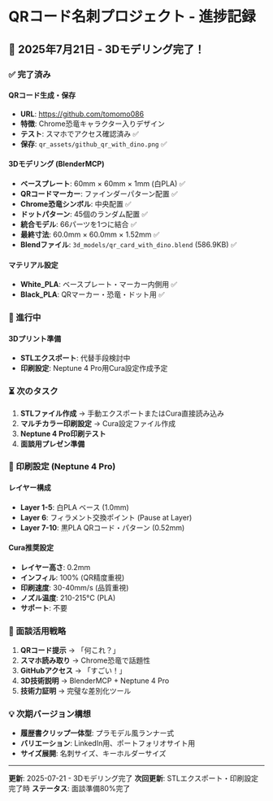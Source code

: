 # QRコード名刺プロジェクト - 進捗記録

## 📅 2025年7月21日 - 3Dモデリング完了！

### ✅ 完了済み
#### QRコード生成・保存
- **URL**: https://github.com/tomomo086
- **特徴**: Chrome恐竜キャラクター入りデザイン
- **テスト**: スマホでアクセス確認済み ✅
- **保存**: `qr_assets/github_qr_with_dino.png` ✅

#### 3Dモデリング (BlenderMCP)
- **ベースプレート**: 60mm × 60mm × 1mm (白PLA) ✅
- **QRコードマーカー**: ファインダーパターン配置 ✅
- **Chrome恐竜シンボル**: 中央配置 ✅
- **ドットパターン**: 45個のランダム配置 ✅
- **統合モデル**: 66パーツを1つに結合 ✅
- **最終寸法**: 60.0mm × 60.0mm × 1.52mm ✅
- **Blendファイル**: `3d_models/qr_card_with_dino.blend` (586.9KB) ✅

#### マテリアル設定
- **White_PLA**: ベースプレート・マーカー内側用 ✅
- **Black_PLA**: QRマーカー・恐竜・ドット用 ✅

### 🔄 進行中
#### 3Dプリント準備
- **STLエクスポート**: 代替手段検討中
- **印刷設定**: Neptune 4 Pro用Cura設定作成予定

### ⏳ 次のタスク
1. **STLファイル作成** → 手動エクスポートまたはCura直接読み込み
2. **マルチカラー印刷設定** → Cura設定ファイル作成
3. **Neptune 4 Pro印刷テスト**
4. **面談用プレゼン準備**

### 🎯 印刷設定 (Neptune 4 Pro)
#### レイヤー構成
- **Layer 1-5**: 白PLA ベース (1.0mm)
- **Layer 6**: フィラメント交換ポイント (Pause at Layer)
- **Layer 7-10**: 黒PLA QRコード・パターン (0.52mm)

#### Cura推奨設定
- **レイヤー高さ**: 0.2mm
- **インフィル**: 100% (QR精度重視)
- **印刷速度**: 30-40mm/s (品質重視)
- **ノズル温度**: 210-215°C (PLA)
- **サポート**: 不要

### 🚀 面談活用戦略
1. **QRコード提示** → 「何これ？」
2. **スマホ読み取り** → Chrome恐竜で話題性
3. **GitHubアクセス** → 「すごい！」
4. **3D技術説明** → BlenderMCP + Neptune 4 Pro
5. **技術力証明** → 完璧な差別化ツール

### 💡 次期バージョン構想
- **履歴書クリップ一体型**: プラモデル風ランナー式
- **バリエーション**: LinkedIn用、ポートフォリオサイト用
- **サイズ展開**: 名刺サイズ、キーホルダーサイズ

---
**更新**: 2025-07-21 - 3Dモデリング完了
**次回更新**: STLエクスポート・印刷設定完了時
**ステータス**: 面談準備80%完了
